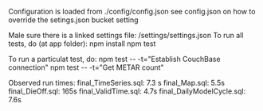 Configuration is loaded from ./config/config.json
see config.json on how to override the setings.json bucket setting

Male sure there is a linked settings file: <app>/settings/settings.json
To run all tests, do (at app folder):
npm install
npm test

To run a particulat test, do:
npm test -- -t="Establish CouchBase connection"
npm test -- -t="Get METAR count"

Observed run times:
final_TimeSeries.sql: 7.3 s
final_Map.sql: 5.5s
final_DieOff.sql: 165s
final_ValidTime.sql: 4.7s
final_DailyModelCycle.sql: 7.6s
